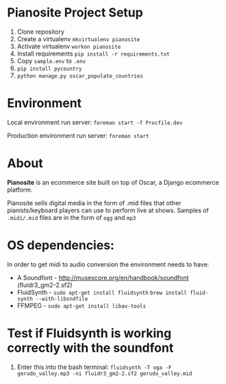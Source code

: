 # Pianosite Project Setup

1. Clone repository
2. Create a virtualenv `mkvirtualenv pianosite`
3. Activate virtualenv `workon pianosite`
4. Install requirements `pip install -r requirements.txt`
5. Copy `sample.env` to `.env`
6. `pip install pycountry`
7. `python manage.py oscar_populate_countries`

# Environment

Local environment run server:
        `foreman start -f Procfile.dev`

Production environment run server:
        `foreman start`


# About

**Pianosite** is an ecommerce site built on top of Oscar, a Django ecommerce platform.

Pianosite sells digital media in the form of .mid files that other pianists/keyboard players can use to perform live at shows.
Samples of `.midi/.mid` files are in the form of `ogg` and `mp3`


# OS dependencies:

In order to get midi to audio conversion the environment needs to have:
* A Soundfont - http://musescore.org/en/handbook/soundfont (fluidr3_gm2-2.sf2)
* FluidSynth - `sudo apt-get install fluidsynth`
               `brew install fluid-synth --with-libsndfile`
* FFMPEG - `sudo apt-get install libav-tools`

# Test if Fluidsynth is working correctly with the soundfont
1. Enter this into the bash terminal:
        `fluidsynth -T oga -F gerudo_valley.mp3 -ni fluidr3_gm2-2.sf2 gerudo_valley.mid`

